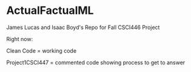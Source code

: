 # ActualFactualML
James Lucas and Isaac Boyd's Repo for Fall CSCI446 Project

Right now:

Clean Code = working code

Project1CSCI447 = commented code showing process to get to answer
